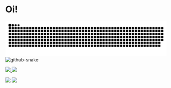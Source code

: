 
# Oi! 
![Snake animation](https://github.com/mitsueyano/mitsueyano/blob/output/github-contribution-grid-snake.svg)
<picture>
  <source media="(prefers-color-scheme: dark)" srcset="github-snake-dark.svg" />
  <img alt="github-snake" src="github-snake.svg" />
</picture>

<div>
<a href="https://github.com/mitsueyano">
<img loading="lazy" height="180em" src="https://github-readme-stats.vercel.app/api/top-langs/?username=mitsueyano&layout=compact&langs_count=7&theme=dracula"/>
<img loading="lazy" height="180em" src="https://github-readme-stats.vercel.app/api?username=mitsueyano&show_icons=true&theme=dracula&include_all_commits=true&count_private=true"/>
</div>

<a href="https://instagram.com/mitsue_yano" target="_blank"><img loading="lazy" src="https://img.shields.io/badge/-Instagram-%23E4405F?style=for-the-badge&logo=instagram&logoColor=white" target="_blank"></a>
<a href="https://www.linkedin.com/in/luiza-mitsue-yano-567a88197" target="_blank"><img loading="lazy" src="https://img.shields.io/badge/-LinkedIn-%230077B5?style=for-the-badge&logo=linkedin&logoColor=white" target="_blank"></a>     
          
